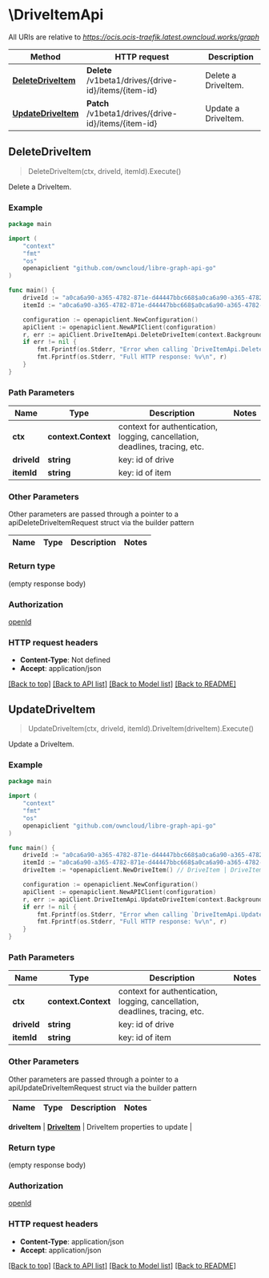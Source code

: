# \DriveItemApi

All URIs are relative to *https://ocis.ocis-traefik.latest.owncloud.works/graph*

Method | HTTP request | Description
------------- | ------------- | -------------
[**DeleteDriveItem**](DriveItemApi.md#DeleteDriveItem) | **Delete** /v1beta1/drives/{drive-id}/items/{item-id} | Delete a DriveItem.
[**UpdateDriveItem**](DriveItemApi.md#UpdateDriveItem) | **Patch** /v1beta1/drives/{drive-id}/items/{item-id} | Update a DriveItem.



## DeleteDriveItem

> DeleteDriveItem(ctx, driveId, itemId).Execute()

Delete a DriveItem.



### Example

```go
package main

import (
    "context"
    "fmt"
    "os"
    openapiclient "github.com/owncloud/libre-graph-api-go"
)

func main() {
    driveId := "a0ca6a90-a365-4782-871e-d44447bbc668$a0ca6a90-a365-4782-871e-d44447bbc668" // string | key: id of drive
    itemId := "a0ca6a90-a365-4782-871e-d44447bbc668$a0ca6a90-a365-4782-871e-d44447bbc668!share-id" // string | key: id of item

    configuration := openapiclient.NewConfiguration()
    apiClient := openapiclient.NewAPIClient(configuration)
    r, err := apiClient.DriveItemApi.DeleteDriveItem(context.Background(), driveId, itemId).Execute()
    if err != nil {
        fmt.Fprintf(os.Stderr, "Error when calling `DriveItemApi.DeleteDriveItem``: %v\n", err)
        fmt.Fprintf(os.Stderr, "Full HTTP response: %v\n", r)
    }
}
```

### Path Parameters


Name | Type | Description  | Notes
------------- | ------------- | ------------- | -------------
**ctx** | **context.Context** | context for authentication, logging, cancellation, deadlines, tracing, etc.
**driveId** | **string** | key: id of drive | 
**itemId** | **string** | key: id of item | 

### Other Parameters

Other parameters are passed through a pointer to a apiDeleteDriveItemRequest struct via the builder pattern


Name | Type | Description  | Notes
------------- | ------------- | ------------- | -------------



### Return type

 (empty response body)

### Authorization

[openId](../README.md#openId)

### HTTP request headers

- **Content-Type**: Not defined
- **Accept**: application/json

[[Back to top]](#) [[Back to API list]](../README.md#documentation-for-api-endpoints)
[[Back to Model list]](../README.md#documentation-for-models)
[[Back to README]](../README.md)


## UpdateDriveItem

> UpdateDriveItem(ctx, driveId, itemId).DriveItem(driveItem).Execute()

Update a DriveItem.



### Example

```go
package main

import (
    "context"
    "fmt"
    "os"
    openapiclient "github.com/owncloud/libre-graph-api-go"
)

func main() {
    driveId := "a0ca6a90-a365-4782-871e-d44447bbc668$a0ca6a90-a365-4782-871e-d44447bbc668" // string | key: id of drive
    itemId := "a0ca6a90-a365-4782-871e-d44447bbc668$a0ca6a90-a365-4782-871e-d44447bbc668!share-id" // string | key: id of item
    driveItem := *openapiclient.NewDriveItem() // DriveItem | DriveItem properties to update

    configuration := openapiclient.NewConfiguration()
    apiClient := openapiclient.NewAPIClient(configuration)
    r, err := apiClient.DriveItemApi.UpdateDriveItem(context.Background(), driveId, itemId).DriveItem(driveItem).Execute()
    if err != nil {
        fmt.Fprintf(os.Stderr, "Error when calling `DriveItemApi.UpdateDriveItem``: %v\n", err)
        fmt.Fprintf(os.Stderr, "Full HTTP response: %v\n", r)
    }
}
```

### Path Parameters


Name | Type | Description  | Notes
------------- | ------------- | ------------- | -------------
**ctx** | **context.Context** | context for authentication, logging, cancellation, deadlines, tracing, etc.
**driveId** | **string** | key: id of drive | 
**itemId** | **string** | key: id of item | 

### Other Parameters

Other parameters are passed through a pointer to a apiUpdateDriveItemRequest struct via the builder pattern


Name | Type | Description  | Notes
------------- | ------------- | ------------- | -------------


 **driveItem** | [**DriveItem**](DriveItem.md) | DriveItem properties to update | 

### Return type

 (empty response body)

### Authorization

[openId](../README.md#openId)

### HTTP request headers

- **Content-Type**: application/json
- **Accept**: application/json

[[Back to top]](#) [[Back to API list]](../README.md#documentation-for-api-endpoints)
[[Back to Model list]](../README.md#documentation-for-models)
[[Back to README]](../README.md)

